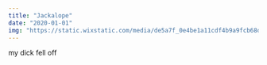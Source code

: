 ```yaml
---
title: "Jackalope"
date: "2020-01-01"
img: "https://static.wixstatic.com/media/de5a7f_0e4be1a11cdf4b9a9fcb68dbe6505602~mv2.gif"
---
```

my dick fell off